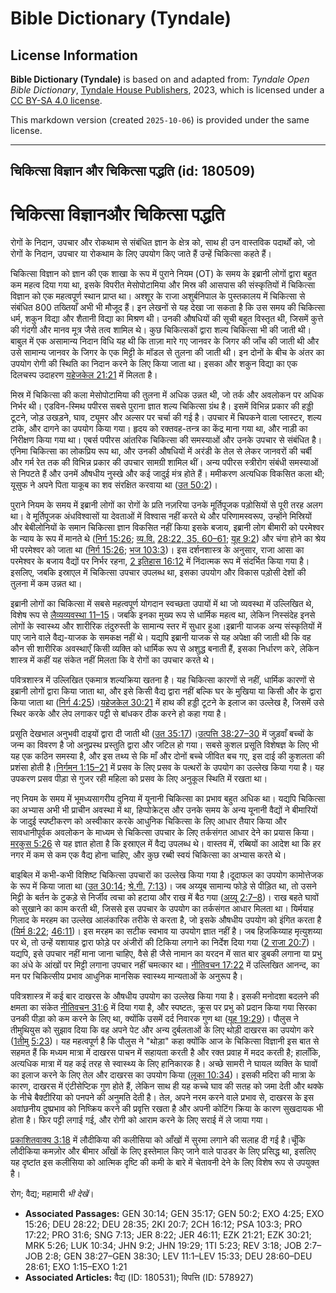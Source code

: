 # Bible Dictionary (Tyndale)

## License Information

**Bible Dictionary (Tyndale)** is based on and adapted from: _Tyndale Open Bible Dictionary_, [Tyndale House Publishers](https://tyndaleopenresources.com/), 2023, which is licensed under a [CC BY-SA 4.0 license](https://creativecommons.org/licenses/by-sa/4.0/legalcode.en).

This markdown version (created `2025-10-06`) is provided under the same license.



--------------------------------

## चिकित्सा विज्ञान और चिकित्सा पद्धति (id: 180509)

चिकित्सा विज्ञान**और चिकित्सा पद्धति**
======================================

रोगों के निदान, उपचार और रोकथाम से संबंधित ज्ञान के क्षेत्र को, साथ ही उन वास्तविक पदार्थों को, जो रोगों के निदान, उपचार या रोकथाम के लिए उपयोग किए जाते हैं उन्हें चिकित्सा कहते हैं।

चिकित्सा विज्ञान को ज्ञान की एक शाखा के रूप में पुराने नियम (OT) के समय के इब्रानी लोगों द्वारा बहुत कम महत्व दिया गया था, इसके विपरीत मेसोपोटामिया और मिस्र की आसपास की संस्कृतियों में चिकित्सा विज्ञान को एक महत्वपूर्ण स्थान प्राप्त था। अश्शूर के राजा अशुर्बनिपाल के पुस्तकालय में चिकित्सा से संबंधित 800 तख्तियाँ अभी भी मौजूद हैं। इन लेखनों से यह देखा जा सकता है कि उस समय की चिकित्सा धर्म, शकुन विद्या और शैतानी विद्या का मिश्रण थी। उनकी औषधियों की सूची बहुत विस्तृत थी, जिसमें कुत्ते की गंदगी और मानव मूत्र जैसे तत्व शामिल थे। कुछ चिकित्सकों द्वारा शल्य चिकित्सा भी की जाती थी। बाबुल में एक असामान्य निदान विधि यह थी कि ताज़ा मारे गए जानवर के जिगर की जाँच की जाती थी और उसे सामान्य जानवर के जिगर के एक मिट्टी के मॉडल से तुलना की जाती थी। इन दोनों के बीच के अंतर का उपयोग रोगी की स्थिति का निदान करने के लिए किया जाता था। इसका और शकुन विद्या का एक दिलचस्प उदाहरण [यहेजकेल 21:21](https://ref.ly/Ezek21:21) में मिलता है।

मिस्र में चिकित्सा की कला मेसोपोटामिया की तुलना में अधिक उन्नत थी, जो तर्क और अवलोकन पर अधिक निर्भर थी। एडविन\-स्मिथ पपीरस सबसे पुराना ज्ञात शल्य चिकित्सा ग्रंथ है। इसमें विभिन्न प्रकार की हड्डी टूटने, जोड़ उखड़ने, घाव, ट्यूमर और अल्सर पर चर्चा की गई है। उपचार में चिपकने वाला प्लास्टर, शल्य टांके, और दागने का उपयोग किया गया। हृदय को रक्तवह\-तन्त्र का केंद्र माना गया था, और नाड़ी का निरीक्षण किया गया था। एबर्स पपीरस आंतरिक चिकित्सा की समस्याओं और उनके उपचार से संबंधित है। एनिमा चिकित्सा का लोकप्रिय रूप था, और उनकी औषधियों में अरंडी के तेल से लेकर जानवरों की चर्बी और गर्म रेत तक की विभिन्न प्रकार की उपचार सामग्री शामिल थीं। अन्य पपीरस स्त्रीरोग संबंधी समस्याओं से निपटते हैं और उनमें औषधीय नुस्खे और कई जादुई मंत्र होते हैं। ममीकरण अत्यधिक विकसित कला थी; यूसुफ ने अपने पिता याकूब का शव संरक्षित करवाया था ([उत 50:2](https://ref.ly/Gen50:2))।

पुराने नियम के समय में इब्रानी लोगों का रोगों के प्रति नज़रिया उनके मूर्तिपूजक पड़ोसियों से पूरी तरह अलग था। वे मूर्तिपूजक अंधविश्वासों या देवताओं में विश्वास नहीं करते थे और परिणामस्वरूप, उन्होंने मिस्रियों और बेबीलोनियों के समान चिकित्सा ज्ञान विकसित नहीं किया इसके बजाय, इब्रानी लोग बीमारी को परमेश्वर के न्याय के रूप में मानते थे ([निर्ग 15:26](https://ref.ly/Exod15:26); [व्य.वि.](https://ref.ly/Deut28:22) [28:22, 35, 60–61](https://ref.ly/Deut28:22); [यूह 9:2](https://ref.ly/John9:2)) और चंगा होने का श्रेय भी परमेश्वर को जाता था ([निर्ग 15:26](https://ref.ly/Exod15:26); [भज 103:3](https://ref.ly/Ps103:3))। इस दर्शनशास्त्र के अनुसार, राजा आसा का परमेश्वर के बजाय वैद्यों पर निर्भर रहना, [2 इतिहास 16:12](https://ref.ly/2Chr16:12) में निंदात्मक रूप में संदर्भित किया गया है। इसलिए, जबकि इस्राएल में चिकित्सा उपचार उपलब्ध था, इसका उपयोग और विकास पड़ोसी देशों की तुलना में कम उन्नत था।

इब्रानी लोगों का चिकित्सा में सबसे महत्वपूर्ण योगदान स्वच्छता उपायों में था जो व्यवस्था में उल्लिखित थे, विशेष रूप से [लैव्यव्यवस्था 11–15](https://ref.ly/Lev11:1-Lev15:33)। जबकि इनका मुख्य रूप से धार्मिक महत्व था, लेकिन निस्संदेह इनसे लोगों के स्वास्थ्य और शारीरिक तंदुरुस्ती के सामान्य स्तर में सुधार हुआ।इब्रानी याजक अन्य संस्कृतियों में पाए जाने वाले वैद्य\-याजक के समकक्ष नहीं थे। यद्यपि इब्रानी याजक से यह अपेक्षा की जाती थी कि वह कौन सी शारीरिक अवस्थाएँ किसी व्यक्ति को धार्मिक रूप से अशुद्ध बनाती हैं, इसका निर्धारण करे, लेकिन शास्त्र में कहीं यह संकेत नहीं मिलता कि वे रोगों का उपचार करते थे।

पवित्रशास्त्र में उल्लिखित एकमात्र शल्यक्रिया खतना है। यह चिकित्सा कारणों से नहीं, धार्मिक कारणों से इब्रानी लोगों द्वारा किया जाता था, और इसे किसी वैद्य द्वारा नहीं बल्कि घर के मुखिया या किसी और के द्वारा किया जाता था ([निर्ग 4:25](https://ref.ly/Exod4:25))।[यहेजकेल 30:21](https://ref.ly/Ezek30:21) में हाथ की हड्डी टूटने के इलाज का उल्लेख है, जिसमें उसे स्थिर करके और लेप लगाकर पट्टी से बांधकर ठीक करने हो कहा गया है।

प्रसूति देखभाल अनुभवी दाइयों द्वारा दी जाती थी ([उत 35:17](https://ref.ly/Gen35:17))।[उत्पत्ति 38:27–30](https://ref.ly/Gen38:27-Gen38:30) में जुड़वाँ बच्चों के जन्म का विवरण है जो अनुप्रस्थ प्रस्तुति द्वारा और जटिल हो गया। सबसे कुशल प्रसूति विशेषज्ञ के लिए भी यह एक कठिन समस्या है, और इस तथ्य से कि माँ और दोनों बच्चे जीवित बच गए, इस दाई की कुशलता की प्रशंसा होती है।[निर्गमन 1:15–21](https://ref.ly/Exod1:15-Exod1:21) में प्रसव के लिए प्रसव के पत्थरों के उपयोग का उल्लेख किया गया है। यह उपकरण प्रसव पीड़ा से गुजर रही महिला को प्रसव के लिए अनुकूल स्थिति में रखता था।

नए नियम के समय में भूमध्यसागरीय दुनिया में यूनानी चिकित्सा का प्रभाव बहुत अधिक था। यद्यपि चिकित्सा का अभ्यास अभी भी प्राचीन अवस्था में था, हिप्पोक्रेट्स और उनके समय के अन्य यूनानी वैद्यों ने बीमारियों के जादुई स्पष्टीकरण को अस्वीकार करके आधुनिक चिकित्सा के लिए आधार तैयार किया और सावधानीपूर्वक अवलोकन के माध्यम से चिकित्सा उपचार के लिए तर्कसंगत आधार देने का प्रयास किया।[मरकुस 5:26](https://ref.ly/Mark5:26) से यह ज्ञात होता है कि इस्राएल में वैद्य उपलब्ध थे। वास्तव में, रब्बियों का आदेश था कि हर नगर में कम से कम एक वैद्य होना चाहिए, और कुछ रब्बी स्वयं चिकित्सा का अभ्यास करते थे।

बाइबिल में कभी\-कभी विशिष्ट चिकित्सा उपचारों का उल्लेख किया गया है।दूदाफल का उपयोग कामोत्तेजक के रूप में किया जाता था ([उत 30:14](https://ref.ly/Gen30:14); [श्रे.गी.](https://ref.ly/Song7:13) [7:13](https://ref.ly/Song7:13))। जब अय्यूब सामान्य फोड़े से पीड़ित था, तो उसने मिट्टी के बर्तन के टुकड़े से निर्जीव त्वचा को हटाया और राख में बैठ गया ([अय्यू 2:7–8](https://ref.ly/Job2:7-Job2:8))। राख बहते घावों को सुखाने का काम करती थी, जिससे इस उपचार के उपयोग का तर्कसंगत आधार मिलता था। यिर्मयाह गिलाद के मरहम का उल्लेख आलंकारिक तरीके से करता है, जो इसके औषधीय उपयोग को इंगित करता है ([यिर्म 8:22](https://ref.ly/Jer8:22); [46:11](https://ref.ly/Jer46:11))। इस मरहम का सटीक स्वभाव या उपयोग ज्ञात नहीं है। जब हिजकिय्याह मृत्युशय्या पर थे, तो उन्हें यशायाह द्वारा फोड़े पर अंजीरों की टिकिया लगाने का निर्देश दिया गया ([2 राजा 20:7](https://ref.ly/2Kgs20:7))। यद्यपि, इसे उपचार नहीं माना जाना चाहिए, वैसे ही जैसे नामान का यरदन में सात बार डुबकी लगाना या प्रभु का अंधे के आंखों पर मिट्टी लगाना उपचार नहीं चमत्कार था। [नीतिवचन 17:22](https://ref.ly/Prov17:22) में उल्लिखित आनन्द, का मन पर चिकित्सीय प्रभाव आधुनिक मानसिक स्वास्थ्य मान्यताओं के अनुरूप है।

पवित्रशास्त्र में कई बार दाखरस के औषधीय उपयोग का उल्लेख किया गया है। इसकी मनोदशा बदलने की क्षमता का संकेत [नीतिवचन 31:6](https://ref.ly/Prov31:6) में दिया गया है, और स्पष्टतः, क्रूस पर प्रभु को प्रदान किया गया सिरका उनकी पीड़ा को कम करने के लिए था, क्योंकि उसमें दर्द निवारक गुण था ([यूह 19:29](https://ref.ly/John19:29))। पौलुस ने तीमुथियुस को सुझाव दिया कि वह अपने पेट और अन्य दुर्बलताओं के लिए थोड़ी दाखरस का उपयोग करे ([1](https://ref.ly/1Tim5:23)[तीमु](https://ref.ly/1Tim5:23) [5:23](https://ref.ly/1Tim5:23))। यह महत्वपूर्ण है कि पौलुस ने "थोड़ा" कहा क्योंकि आज के चिकित्सा विज्ञानी इस बात से सहमत हैं कि मध्यम मात्रा में दाखरस पाचन में सहायता करती है और रक्त प्रवाह में मदद करती है; हालाँकि, अत्यधिक मात्रा में यह कई तरह से स्वास्थ्य के लिए हानिकारक है। अच्छे सामरी ने घायल व्यक्ति के घावों का इलाज करने के लिए तेल और दाखरस का उपयोग किया ([लूका 10:34](https://ref.ly/Luke10:34))। इसकी मदिरा की मात्रा के कारण, दाखरस में एंटीसेप्टिक गुण होते हैं, लेकिन साथ ही यह कच्चे घाव की सतह को जमा देती और थक्के के नीचे बैक्टीरिया को पनपने की अनुमति देती है। तेल, अपने नरम करने वाले प्रभाव से, दाखरस के इस अवांछनीय दुष्प्रभाव को निष्क्रिय करने की प्रवृत्ति रखता है और अपनी कोटिंग क्रिया के कारण सुखदायक भी होता है। फिर पट्टी लगाई गई, और रोगी को आराम करने के लिए सराई में ले जाया गया।

[प्रकाशितवाक्य 3:18](https://ref.ly/Rev3:18) में लौदीकिया की कलीसिया को आँखों में सुरमा लगाने की सलाह दी गई है।चूँकि लौदीकिया कमज़ोर और बीमार आँखों के लिए इस्तेमाल किए जाने वाले पाउडर के लिए प्रसिद्ध था, इसलिए यह दृष्टांत इस कलीसिया को आत्मिक दृष्टि की कमी के बारे में चेतावनी देने के लिए विशेष रूप से उपयुक्त है।

रोग; वैद्य; महामारी *भी देखें*। 

* **Associated Passages:** GEN 30:14; GEN 35:17; GEN 50:2; EXO 4:25; EXO 15:26; DEU 28:22; DEU 28:35; 2KI 20:7; 2CH 16:12; PSA 103:3; PRO 17:22; PRO 31:6; SNG 7:13; JER 8:22; JER 46:11; EZK 21:21; EZK 30:21; MRK 5:26; LUK 10:34; JHN 9:2; JHN 19:29; 1TI 5:23; REV 3:18; JOB 2:7–JOB 2:8; GEN 38:27–GEN 38:30; LEV 11:1–LEV 15:33; DEU 28:60–DEU 28:61; EXO 1:15–EXO 1:21
* **Associated Articles:** वैद्य (ID: 180531); विपत्ति (ID: 578927)


